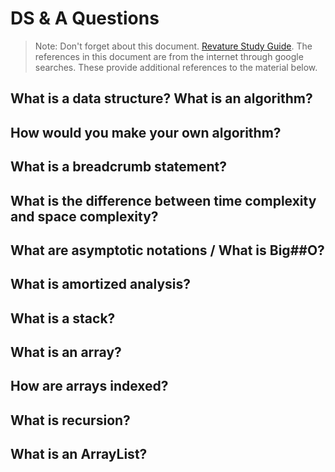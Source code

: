 # DS & A Questions

> Note: Don't forget about this document. [Revature Study Guide](https://sites.google.com/revature.com/studyguide/java?authuser=0). The references in this document are from the internet through google searches. These provide additional references to the material below.

## What is a data structure? What is an algorithm?

## How would you make your own algorithm?

## What is a breadcrumb statement?

## What is the difference between time complexity and space complexity?

## What are asymptotic notations / What is Big##O?

## What is amortized analysis?

## What is a stack?

## What is an array?

## How are arrays indexed?

## What is recursion?

## What is an ArrayList?
